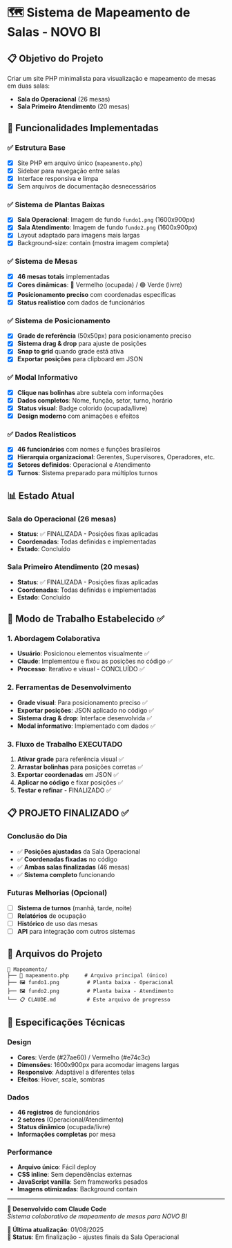 # 🗺️ Sistema de Mapeamento de Salas - NOVO BI

## 📋 Objetivo do Projeto
Criar um site PHP minimalista para visualização e mapeamento de mesas em duas salas:
- **Sala do Operacional** (26 mesas)
- **Sala Primeiro Atendimento** (20 mesas)

## 🎯 Funcionalidades Implementadas

### ✅ Estrutura Base
- [x] Site PHP em arquivo único (`mapeamento.php`)
- [x] Sidebar para navegação entre salas
- [x] Interface responsiva e limpa
- [x] Sem arquivos de documentação desnecessários

### ✅ Sistema de Plantas Baixas
- [x] **Sala Operacional**: Imagem de fundo `fundo1.png` (1600x900px)
- [x] **Sala Atendimento**: Imagem de fundo `fundo2.png` (1600x900px)
- [x] Layout adaptado para imagens mais largas
- [x] Background-size: contain (mostra imagem completa)

### ✅ Sistema de Mesas
- [x] **46 mesas totais** implementadas
- [x] **Cores dinâmicas**: 🔴 Vermelho (ocupada) / 🟢 Verde (livre)
- [x] **Posicionamento preciso** com coordenadas específicas
- [x] **Status realístico** com dados de funcionários

### ✅ Sistema de Posicionamento
- [x] **Grade de referência** (50x50px) para posicionamento preciso
- [x] **Sistema drag & drop** para ajuste de posições
- [x] **Snap to grid** quando grade está ativa
- [x] **Exportar posições** para clipboard em JSON

### ✅ Modal Informativo
- [x] **Clique nas bolinhas** abre subtela com informações
- [x] **Dados completos**: Nome, função, setor, turno, horário
- [x] **Status visual**: Badge colorido (ocupada/livre)
- [x] **Design moderno** com animações e efeitos

### ✅ Dados Realísticos
- [x] **46 funcionários** com nomes e funções brasileiros
- [x] **Hierarquia organizacional**: Gerentes, Supervisores, Operadores, etc.
- [x] **Setores definidos**: Operacional e Atendimento
- [x] **Turnos**: Sistema preparado para múltiplos turnos

## 📊 Estado Atual

### Sala do Operacional (26 mesas)
- **Status**: ✅ FINALIZADA - Posições fixas aplicadas
- **Coordenadas**: Todas definidas e implementadas
- **Estado**: Concluído

### Sala Primeiro Atendimento (20 mesas)
- **Status**: ✅ FINALIZADA - Posições fixas aplicadas
- **Coordenadas**: Todas definidas e implementadas
- **Estado**: Concluído

## 🔧 Modo de Trabalho Estabelecido ✅

### 1. Abordagem Colaborativa
- **Usuário**: Posicionou elementos visualmente ✅
- **Claude**: Implementou e fixou as posições no código ✅
- **Processo**: Iterativo e visual - CONCLUÍDO ✅

### 2. Ferramentas de Desenvolvimento
- **Grade visual**: Para posicionamento preciso ✅
- **Exportar posições**: JSON aplicado no código ✅
- **Sistema drag & drop**: Interface desenvolvida ✅
- **Modal informativo**: Implementado com dados ✅

### 3. Fluxo de Trabalho EXECUTADO
1. **Ativar grade** para referência visual ✅
2. **Arrastar bolinhas** para posições corretas ✅
3. **Exportar coordenadas** em JSON ✅
4. **Aplicar no código** e fixar posições ✅
5. **Testar e refinar** - FINALIZADO ✅

## 📋 PROJETO FINALIZADO ✅

### Conclusão do Dia
- ✅ **Posições ajustadas** da Sala Operacional
- ✅ **Coordenadas fixadas** no código
- ✅ **Ambas salas finalizadas** (46 mesas)
- ✅ **Sistema completo** funcionando

### Futuras Melhorias (Opcional)
- [ ] **Sistema de turnos** (manhã, tarde, noite)
- [ ] **Relatórios** de ocupação
- [ ] **Histórico** de uso das mesas
- [ ] **API** para integração com outros sistemas

## 💾 Arquivos do Projeto
```
📁 Mapeamento/
├── 📄 mapeamento.php     # Arquivo principal (único)
├── 🖼️ fundo1.png         # Planta baixa - Operacional
├── 🖼️ fundo2.png         # Planta baixa - Atendimento
└── 📋 CLAUDE.md          # Este arquivo de progresso
```

## 🎨 Especificações Técnicas

### Design
- **Cores**: Verde (#27ae60) / Vermelho (#e74c3c)
- **Dimensões**: 1600x900px para acomodar imagens largas
- **Responsivo**: Adaptável a diferentes telas
- **Efeitos**: Hover, scale, sombras

### Dados
- **46 registros** de funcionários
- **2 setores** (Operacional/Atendimento)
- **Status dinâmico** (ocupada/livre)
- **Informações completas** por mesa

### Performance
- **Arquivo único**: Fácil deploy
- **CSS inline**: Sem dependências externas
- **JavaScript vanilla**: Sem frameworks pesados
- **Imagens otimizadas**: Background contain

---

**🤖 Desenvolvido com Claude Code**  
*Sistema colaborativo de mapeamento de mesas para NOVO BI*

**📅 Última atualização**: 01/08/2025  
**🎯 Status**: Em finalização - ajustes finais da Sala Operacional